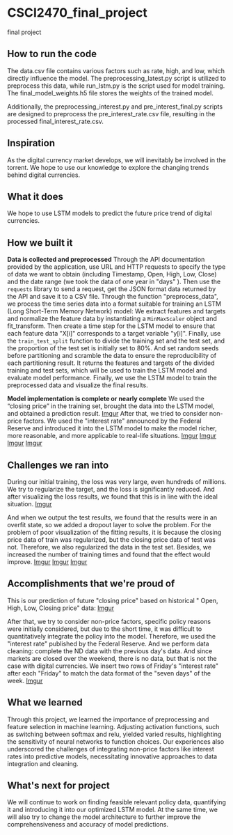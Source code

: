 # CSCI2470_final_project
final project

## How to run the code
The data.csv file contains various factors such as rate, high, and low, which directly influence the model. The preprocessing_latest.py script is utilized to preprocess this data, while run_lstm.py is the script used for model training. The final_model_weights.h5 file stores the weights of the trained model.

Additionally, the preprocessing_interest.py and pre_interest_final.py scripts are designed to preprocess the pre_interest_rate.csv file, resulting in the processed final_interest_rate.csv.

## Inspiration
As the digital currency market develops, we will inevitably be involved in the torrent. We hope to use our knowledge to explore the changing trends behind digital currencies.

## What it does
We hope to use LSTM models to predict the future price trend of digital currencies.

## How we built it
**Data is collected and preprocessed**
Through the API documentation provided by the application, use URL and HTTP requests to specify the type of data we want to obtain (including Timestamp, Open, High, Low, Close) and the date range (we took the data of one year in "days" ). Then use the `requests` library to send a request, get the JSON format data returned by the API and save it to a CSV file.
Through the function "preprocess_data", we process the time series data into a format suitable for training an LSTM (Long Short-Term Memory Network) model:
We extract features and targets and normalize the feature data by instantiating a `MinMaxScaler` object and fit_transform. Then create a time step for the LSTM model to ensure that each feature data "X[i]" corresponds to a target variable "y[i]". Finally, use the `train_test_split` function to divide the training set and the test set, and the proportion of the test set is initially set to 80%. And set random seeds before partitioning and scramble the data to ensure the reproducibility of each partitioning result.
It returns the features and targets of the divided training and test sets, which will be used to train the LSTM model and evaluate model performance.
Finally, we use the LSTM model to train the preprocessed data and visualize the final results.

**Model implementation is complete or nearly complete**
We used the “closing price” in the training set, brought the data into the LSTM model, and obtained a prediction result. 
[Imgur](https://i.imgur.com/RPLcn5h.jpg)
After that, we tried to consider non-price factors. We used the "interest rate" announced by the Federal Reserve and introduced it into the LSTM model to make the model richer, more reasonable, and more applicable to real-life situations.
[Imgur](https://imgur.com/3JBEPuW.jpg)
[Imgur](https://imgur.com/Jz0bYw4.jpg)
[Imgur](https://imgur.com/8DtaoqD.jpg)
[Imgur](https://imgur.com/lGBUKcO.jpg)

## Challenges we ran into
During our initial training, the loss was very large, even hundreds of millions.
We try to regularize the target, and the loss is significantly reduced. And after visualizing the loss results, we found that this is in line with the ideal situation.
[Imgur](https://i.imgur.com/RPLcn5h.jpg)

And when we output the test results, we found that the results were in an overfit state, so we added a dropout layer to solve the problem. For the problem of poor visualization of the fitting results, it is because the closing price data of train was regularized, but the closing price data of test was not. Therefore, we also regularized the data in the test set. Besides, we increased the number of training times and found that the effect would improve.
[Imgur](https://i.imgur.com/LrvSviY.jpg)
[Imgur](https://i.imgur.com/GTZDOYS.jpg)
[Imgur](https://i.imgur.com/RPLcn5h.jpg)
## Accomplishments that we're proud of
This is our prediction of future "closing price" based on historical " Open, High, Low, Closing price" data:
[Imgur](https://i.imgur.com/RPLcn5h.jpg)

After that, we try to consider non-price factors, specific policy reasons were initially considered, but due to the short time, it was difficult to quantitatively integrate the policy into the model. Therefore, we used the "interest rate" published by the Federal Reserve. And we perform data cleaning: complete the ND data with the previous day's data. And since markets are closed over the weekend, there is no data, but that is not the case with digital currencies. We insert two rows of Friday's "interest rate" after each "Friday" to match the data format of the "seven days" of the week.
[Imgur](https://imgur.com/3JBEPuW.jpg)


## What we learned
Through this project, we learned the importance of preprocessing and feature selection in machine learning. Adjusting activation functions, such as switching between softmax and relu, yielded varied results, highlighting the sensitivity of neural networks to function choices.  Our experiences also underscored the challenges of integrating non-price factors like interest rates into predictive models, necessitating innovative approaches to data integration and cleaning.

## What's next for project
We will continue to work on finding feasible relevant policy data, quantifying it and introducing it into our optimized LSTM model. At the same time, we will also try to change the model architecture to further improve the comprehensiveness and accuracy of model predictions.





